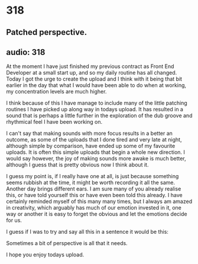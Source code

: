 # 318
## Patched perspective.
audio: 318
---
At the moment I have just finished my previous contract as Front End Developer at a small start up, and so my daily routine has all changed. Today I got the urge to create the upload and I think with it being that bit earlier in the day that what I would have been able to do when at working, my concentration levels are much higher.

I think because of this I have manage to include many of the little patching routines I have picked up along way in todays upload. It has resulted in a sound that is perhaps a little further in the exploration of the dub groove and rhythmical feel I have been working on.

I can't say that making sounds with more focus results in a better an outcome, as some of the uploads that I done tired and very late at night, although simple by comparison, have ended up some of my favourite uploads. It is often this simple uploads that begin a whole new direction. I would say however, the joy of making sounds more awake is much better, although I guess that is pretty obvious now I think about it. 

I guess my point is, if I really have one at all, is just because something seems rubbish at the time, it might be worth recording it all the same. Another day brings different ears. I am sure many of you already realise this, or have told yourself this or have even been told this already. I have certainly reminded myself of this many many times, but I always am amazed in creativity, which arguably has much of our emotion invested in it, one way or another it is easy to forget the obvious and let the emotions decide for us. 

I guess if I was to try and say all this in a sentence it would be this:

Sometimes a bit of perspective is all that it needs.

I hope you enjoy todays upload.